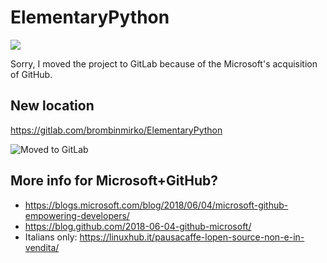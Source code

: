 # ElementaryPython
![](https://i.imgur.com/jhp1awB.png)

Sorry, I moved the project to GitLab because of the Microsoft's acquisition of GitHub.

## New location
https://gitlab.com/brombinmirko/ElementaryPython

![Moved to GitLab](https://i.imgur.com/wGgvnPq.png)

## More info for Microsoft+GitHub?
- https://blogs.microsoft.com/blog/2018/06/04/microsoft-github-empowering-developers/
- https://blog.github.com/2018-06-04-github-microsoft/
- Italians only: https://linuxhub.it/pausacaffe-lopen-source-non-e-in-vendita/
